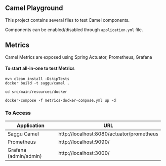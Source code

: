 ## Camel Playground

This project contains several files to test Camel components.   

Components can be enabled/disabled through `application.yml` file.

## Metrics

Camel Metrics are exposed using Spring Actuator, Prometheus, Grafana

#### To start all-in-one to test Metrics
```shell
mvn clean install -DskipTests
docker build -t saggu/camel .

cd src/main/resources/docker

docker-compose -f metrics-docker-compose.yml up -d
```

### To Access
|Application|URL|
|---|---|
|Saggu Camel|http://localhost:8080/actuator/prometheus|
|Prometheus|http://localhost:9090/|
|Grafana (admin/admin)|http://localhost:3000/|
